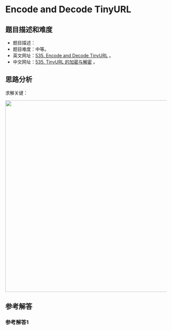 # Encode and Decode TinyURL

## 题目描述和难度
+ 题目描述：
+ 题目难度：中等。
+ 英文网址：[535. Encode and Decode TinyURL](https://leetcode.com/problems/encode-and-decode-tinyurl/description/)  。
+ 中文网址：[535. TinyURL 的加密与解密](https://leetcode-cn.com/problems/encode-and-decode-tinyurl/description/)  。
## 思路分析
求解关键：

<img src="https://liweiwei1419.github.io/images/leetcode-solution/" width="600">

## 参考解答
### 参考解答1

```java

```